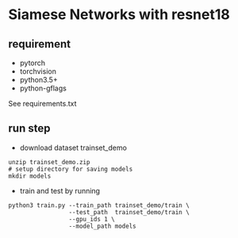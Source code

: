# Siamese Networks with resnet18

## requirement
- pytorch
- torchvision
- python3.5+
- python-gflags

See requirements.txt 

## run step
- download dataset trainset_demo
```
unzip trainset_demo.zip
# setup directory for saving models
mkdir models
```
- train and test by running
```shell
python3 train.py --train_path trainset_demo/train \
                 --test_path  trainset_demo/train \
                 --gpu_ids 1 \
                 --model_path models
```


